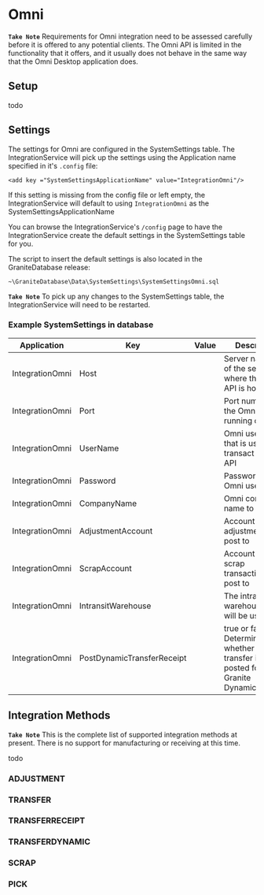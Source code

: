 # Omni

**`Take Note`** Requirements for Omni integration need to be assessed carefully before it is offered to any potential clients.
The Omni API is limited in the functionality that it offers, and it usually does not behave in the same way that the Omni Desktop application does.

## Setup

todo

## Settings

The settings for Omni are configured in the SystemSettings table. The IntegrationService will pick up the settings using the Application name specified in it's `.config` file:
```
<add key ="SystemSettingsApplicationName" value="IntegrationOmni"/>
```
If this setting is missing from the config file or left empty, the IntegrationService will default to using `IntegrationOmni` as the SystemSettingsApplicationName

You can browse the IntegrationService's `/config` page to have the IntegrationService create the default settings in the SystemSettings table for you.

The script to insert the default settings is also located in the GraniteDatabase release:
```
~\GraniteDatabase\Data\SystemSettings\SystemSettingsOmni.sql
```

**`Take Note`** To pick up any changes to the SystemSettings table, the IntegrationService will need to be restarted.

### Example SystemSettings in database

| Application       | Key                           | Value | Description                                                                                   | 
|-------------------|-------------------------------|-------|-----------------------------------------------------------------------------------------------|
| IntegrationOmni   | Host                          |       | Server name or IP of the server where the Omni API is hosted                                  |
| IntegrationOmni   | Port                          |       | Port number that the Omni API is running on                                                   |
| IntegrationOmni   | UserName                      |       | Omni user name that is used to transact via the API                                           |
| IntegrationOmni   | Password                      |       | Password for the Omni user                                                                    |
| IntegrationOmni   | CompanyName                   |       | Omni company name to post to                                                                  |
| IntegrationOmni   | AdjustmentAccount             |       | Account that adjustments will post to                                                         |
| IntegrationOmni   | ScrapAccount                  |       | Account that scrap transactions will post to                                                  |
| IntegrationOmni   | IntransitWarehouse            |       | The intransit warehouse that will be used                                                     |
| IntegrationOmni   | PostDynamicTransferReceipt    |       | true or false. Determines whether Omni transfer is auto posted for Granite DynamicTransfers   |

## Integration Methods

**`Take Note`** This is the complete list of supported integration methods at present. 
There is no support for manufacturing or receiving at this time.

todo

### ADJUSTMENT

### TRANSFER

### TRANSFERRECEIPT

### TRANSFERDYNAMIC

### SCRAP

### PICK


